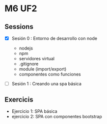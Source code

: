 # M6 UF2
## Sessions
- [x] Sesión 0 : Entorno de desarrollo con node
  - nodejs
  - npm
  - servidores virtual
  - .gitignore
  - module (import/export)
  - componentes como funciones

- [ ] Sesión 1 : Creando una spa básica


## Exercicis
  - Ejercicio 1: SPA básica
  - ejercicio 2: SPA con componentes bootstrap
